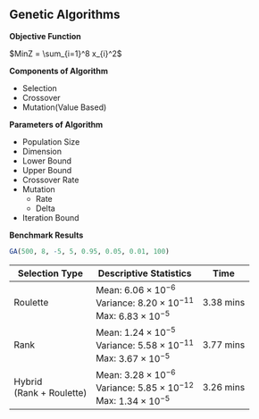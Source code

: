 ## Genetic Algorithms

**Objective Function**

$MinZ = \sum_{i=1}^8 x_{i}^2$

**Components of Algorithm**

+ Selection
+ Crossover
+ Mutation(Value Based)

**Parameters of Algorithm**

+ Population Size
+ Dimension
+ Lower Bound
+ Upper Bound
+ Crossover Rate
+ Mutation
    + Rate
    + Delta
+ Iteration Bound

**Benchmark Results**

```r
GA(500, 8, -5, 5, 0.95, 0.05, 0.01, 100)
```

| Selection Type | Descriptive Statistics | Time |
| --- | --- | --- |
| Roulette | Mean: $6.06\times{10}^{-6}$ <br> Variance: $8.20\times{10}^{-11}$ <br> Max: $6.83\times{10}^{-5}$ | $3.38$ mins
| Rank  | Mean: $1.24\times{10}^{-5}$ <br> Variance: $5.58\times{10}^{-11}$ <br> Max: $3.67\times{10}^{-5}$ | $3.77$ mins
| Hybrid <br> (Rank + Roulette)  | Mean: $3.28\times{10}^{-6}$ <br> Variance: $5.85\times{10}^{-12}$ <br> Max: $1.34\times{10}^{-5}$ | $3.26$ mins
